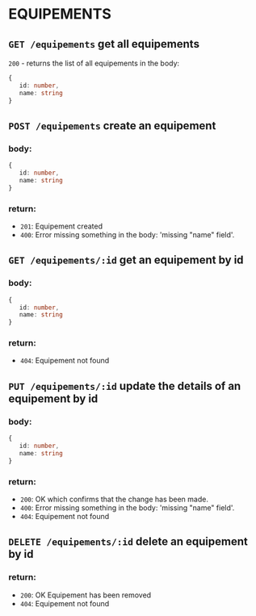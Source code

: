 # EQUIPEMENTS

## `GET /equipements` get all equipements

`200` - returns the list of all equipements in the body:
```ts
{
   id: number,
   name: string
}
```

## `POST /equipements` create an equipement

### body:
```ts
{
   id: number,
   name: string
}
```
### return:
- `201`: Equipement created
- `400`: Error missing something in the body: 'missing "name" field'. 

## `GET /equipements/:id` get an equipement by id

### body:
```ts
{
   id: number,
   name: string
}
```
### return:
- `404`: Equipement not found

## `PUT /equipements/:id` update the details of an equipement by id

### body:
```ts
{
   id: number,
   name: string
}
```
### return:

- `200`: OK which confirms that the change has been made.
- `400`: Error missing something in the body: 'missing "name" field'. 
- `404`: Equipement not found

## `DELETE /equipements/:id` delete an equipement by id

### return:

- `200`: OK Equipement has been removed
- `404`: Equipement not found
